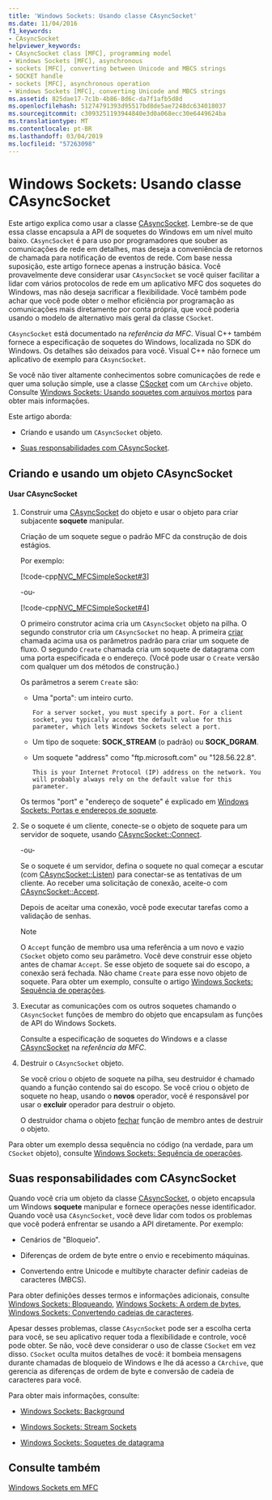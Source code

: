 ```yaml
---
title: 'Windows Sockets: Usando classe CAsyncSocket'
ms.date: 11/04/2016
f1_keywords:
- CAsyncSocket
helpviewer_keywords:
- CAsyncSocket class [MFC], programming model
- Windows Sockets [MFC], asynchronous
- sockets [MFC], converting between Unicode and MBCS strings
- SOCKET handle
- sockets [MFC], asynchronous operation
- Windows Sockets [MFC], converting Unicode and MBCS strings
ms.assetid: 825dae17-7c1b-4b86-8d6c-da7f1afb5d8d
ms.openlocfilehash: 51274791393d95517bd8de5ae7248dc634018037
ms.sourcegitcommit: c3093251193944840e3d0a068ecc30e6449624ba
ms.translationtype: MT
ms.contentlocale: pt-BR
ms.lasthandoff: 03/04/2019
ms.locfileid: "57263098"
---
```

# <a name="windows-sockets-using-class-casyncsocket"></a>Windows Sockets: Usando classe CAsyncSocket

Este artigo explica como usar a classe [CAsyncSocket](../mfc/reference/casyncsocket-class.md). Lembre-se de que essa classe encapsula a API de soquetes do Windows em um nível muito baixo. `CAsyncSocket` é para uso por programadores que souber as comunicações de rede em detalhes, mas deseja a conveniência de retornos de chamada para notificação de eventos de rede. Com base nessa suposição, este artigo fornece apenas a instrução básica. Você provavelmente deve considerar usar `CAsyncSocket` se você quiser facilitar a lidar com vários protocolos de rede em um aplicativo MFC dos soquetes do Windows, mas não deseja sacrificar a flexibilidade. Você também pode achar que você pode obter o melhor eficiência por programação as comunicações mais diretamente por conta própria, que você poderia usando o modelo de alternativo mais geral da classe `CSocket`.

`CAsyncSocket` está documentado na *referência da MFC*. Visual C++ também fornece a especificação de soquetes do Windows, localizada no SDK do Windows. Os detalhes são deixados para você. Visual C++ não fornece um aplicativo de exemplo para `CAsyncSocket`.

Se você não tiver altamente conhecimentos sobre comunicações de rede e quer uma solução simple, use a classe [CSocket](../mfc/reference/csocket-class.md) com um `CArchive` objeto. Consulte [Windows Sockets: Usando soquetes com arquivos mortos](../mfc/windows-sockets-using-sockets-with-archives.md) para obter mais informações.

Este artigo aborda:

- Criando e usando um `CAsyncSocket` objeto.

- [Suas responsabilidades com CAsyncSocket](#_core_your_responsibilities_with_casyncsocket).

##  <a name="_core_creating_and_using_a_casyncsocket_object"></a> Criando e usando um objeto CAsyncSocket

#### <a name="to-use-casyncsocket"></a>Usar CAsyncSocket

1. Construir uma [CAsyncSocket](../mfc/reference/casyncsocket-class.md) do objeto e usar o objeto para criar subjacente **soquete** manipular.

   Criação de um soquete segue o padrão MFC da construção de dois estágios.

   Por exemplo:

   [!code-cpp[NVC_MFCSimpleSocket#3](../mfc/codesnippet/cpp/windows-sockets-using-class-casyncsocket_1.cpp)]

     -ou-

   [!code-cpp[NVC_MFCSimpleSocket#4](../mfc/codesnippet/cpp/windows-sockets-using-class-casyncsocket_2.cpp)]

   O primeiro construtor acima cria um `CAsyncSocket` objeto na pilha. O segundo construtor cria um `CAsyncSocket` no heap. A primeira [criar](../mfc/reference/casyncsocket-class.md#create) chamada acima usa os parâmetros padrão para criar um soquete de fluxo. O segundo `Create` chamada cria um soquete de datagrama com uma porta especificada e o endereço. (Você pode usar o `Create` versão com qualquer um dos métodos de construção.)

   Os parâmetros a serem `Create` são:

   - Uma "porta": um inteiro curto.

         For a server socket, you must specify a port. For a client socket, you typically accept the default value for this parameter, which lets Windows Sockets select a port.

   - Um tipo de soquete: **SOCK_STREAM** (o padrão) ou **SOCK_DGRAM**.

   - Um soquete "address" como "ftp.microsoft.com" ou "128.56.22.8".

         This is your Internet Protocol (IP) address on the network. You will probably always rely on the default value for this parameter.

   Os termos "port" e "endereço de soquete" é explicado em [Windows Sockets: Portas e endereços de soquete](../mfc/windows-sockets-ports-and-socket-addresses.md).

1. Se o soquete é um cliente, conecte-se o objeto de soquete para um servidor de soquete, usando [CAsyncSocket::Connect](../mfc/reference/casyncsocket-class.md#connect).

     -ou-

   Se o soquete é um servidor, defina o soquete no qual começar a escutar (com [CAsyncSocket::Listen](../mfc/reference/casyncsocket-class.md#listen)) para conectar-se as tentativas de um cliente. Ao receber uma solicitação de conexão, aceite-o com [CAsyncSocket::Accept](../mfc/reference/casyncsocket-class.md#accept).

   Depois de aceitar uma conexão, você pode executar tarefas como a validação de senhas.

    > [!NOTE]
    >  O `Accept` função de membro usa uma referência a um novo e vazio `CSocket` objeto como seu parâmetro. Você deve construir esse objeto antes de chamar `Accept`. Se esse objeto de soquete sai do escopo, a conexão será fechada. Não chame `Create` para esse novo objeto de soquete. Para obter um exemplo, consulte o artigo [Windows Sockets: Sequência de operações](../mfc/windows-sockets-sequence-of-operations.md).

1. Executar as comunicações com os outros soquetes chamando o `CAsyncSocket` funções de membro do objeto que encapsulam as funções de API do Windows Sockets.

   Consulte a especificação de soquetes do Windows e a classe [CAsyncSocket](../mfc/reference/casyncsocket-class.md) na *referência da MFC*.

1. Destruir o `CAsyncSocket` objeto.

   Se você criou o objeto de soquete na pilha, seu destruidor é chamado quando a função contendo sai do escopo. Se você criou o objeto de soquete no heap, usando o **novos** operador, você é responsável por usar o **excluir** operador para destruir o objeto.

   O destruidor chama o objeto [fechar](../mfc/reference/casyncsocket-class.md#close) função de membro antes de destruir o objeto.

Para obter um exemplo dessa sequência no código (na verdade, para um `CSocket` objeto), consulte [Windows Sockets: Sequência de operações](../mfc/windows-sockets-sequence-of-operations.md).

##  <a name="_core_your_responsibilities_with_casyncsocket"></a> Suas responsabilidades com CAsyncSocket

Quando você cria um objeto da classe [CAsyncSocket](../mfc/reference/casyncsocket-class.md), o objeto encapsula um Windows **soquete** manipular e fornece operações nesse identificador. Quando você usa `CAsyncSocket`, você deve lidar com todos os problemas que você poderá enfrentar se usando a API diretamente. Por exemplo:

- Cenários de "Bloqueio".

- Diferenças de ordem de byte entre o envio e recebimento máquinas.

- Convertendo entre Unicode e multibyte character definir cadeias de caracteres (MBCS).

Para obter definições desses termos e informações adicionais, consulte [Windows Sockets: Bloqueando](../mfc/windows-sockets-blocking.md), [Windows Sockets: A ordem de bytes](../mfc/windows-sockets-byte-ordering.md), [Windows Sockets: Convertendo cadeias de caracteres](../mfc/windows-sockets-converting-strings.md).

Apesar desses problemas, classe `CAsycnSocket` pode ser a escolha certa para você, se seu aplicativo requer toda a flexibilidade e controle, você pode obter. Se não, você deve considerar o uso de classe `CSocket` em vez disso. `CSocket` oculta muitos detalhes de você: it bombeia mensagens durante chamadas de bloqueio de Windows e lhe dá acesso a `CArchive`, que gerencia as diferenças de ordem de byte e conversão de cadeia de caracteres para você.

Para obter mais informações, consulte:

- [Windows Sockets: Background](../mfc/windows-sockets-background.md)

- [Windows Sockets: Stream Sockets](../mfc/windows-sockets-stream-sockets.md)

- [Windows Sockets: Soquetes de datagrama](../mfc/windows-sockets-datagram-sockets.md)

## <a name="see-also"></a>Consulte também

[Windows Sockets em MFC](../mfc/windows-sockets-in-mfc.md)

